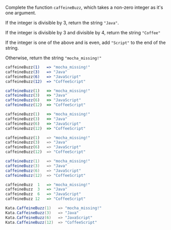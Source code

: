 Complete the function ```caffeineBuzz```, which takes a non-zero integer as it's one argument.

If the integer is divisible by 3, return the string ```"Java"```.

If the integer is divisible by 3 and divisible by 4, return the string ```"Coffee"```

If the integer is one of the above and is even, add ```"Script"``` to the end of the string.

Otherwise, return the string ```"mocha_missing!"```

```coffeescript
caffeineBuzz(1)   => "mocha_missing!"
caffeineBuzz(3)   => "Java"
caffeineBuzz(6)   => "JavaScript"
caffeineBuzz(12)  => "CoffeeScript"
```
```javascript
caffeineBuzz(1)   => "mocha_missing!"
caffeineBuzz(3)   => "Java"
caffeineBuzz(6)   => "JavaScript"
caffeineBuzz(12)  => "CoffeeScript"
```
```ruby
caffeineBuzz(1)   => "mocha_missing!"
caffeineBuzz(3)   => "Java"
caffeineBuzz(6)   => "JavaScript"
caffeineBuzz(12)  => "CoffeeScript"
```
```python
caffeineBuzz(1)   => "mocha_missing!"
caffeineBuzz(3)   => "Java"
caffeineBuzz(6)   => "JavaScript"
caffeineBuzz(12)  => "CoffeeScript"
```
```java
caffeineBuzz(1)   => "mocha_missing!"
caffeineBuzz(3)   => "Java"
caffeineBuzz(6)   => "JavaScript"
caffeineBuzz(12)  => "CoffeeScript"
```
```haskell
caffeineBuzz  1   => "mocha_missing!"
caffeineBuzz  3   => "Java"
caffeineBuzz  6   => "JavaScript"
caffeineBuzz 12   => "CoffeeScript"
```
```csharp
Kata.CaffeineBuzz(1)   => "mocha_missing!"
Kata.CaffeineBuzz(3)   => "Java"
Kata.CaffeineBuzz(6)   => "JavaScript"
Kata.CaffeineBuzz(12)  => "CoffeeScript"
```